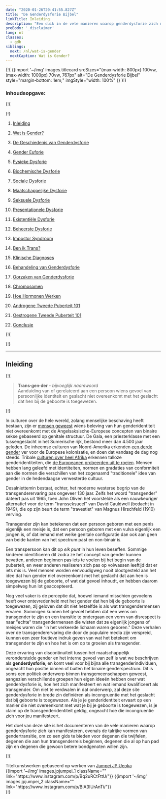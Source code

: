 ```yaml
---
date: "2020-01-26T20:41:55.827Z"
title: "De Genderdysforie Bijbel"
linkTitle: Inleiding
description: "Een duik in de vele manieren waarop genderdysforie zich manifesteert en wat het betekent om transgender te zijn."
preBody: '_disclaimer'
lang: nl
classes:
  - gdb
siblings:
  next: /nl/wat-is-gender
  nextCaption: Wat is Gender?
---
```



{!{
{{import
  '~/img'
  images.titlecard
  srcSizes="(max-width: 800px) 100vw, (max-width: 1000px) 70vw, 767px"
  alt="De Genderdysforie Bijbel"
  style="margin-bottom: 1em;"
  imgStyle="width: 100%"
}}
}!}

### Inhoudsopgave:

{!{ <div class="two-column-list"> }!}

1. [Inleiding](/nl/#inleiding)

2. [Wat is Gender?](/nl/wat-is-gender)

3. [De Geschiedenis van Genderdysforie](/nl/geschiedenis)

4. [Gender Euforie](/nl/euforie)

5. [Fysieke Dysforie](/nl/fysieke-dysforie)

6. [Biochemische Dysforie](/nl/biochemische-dysforie)

7. [Sociale Dysforie](/nl/sociale-dysforie)

8. [Maatschappelijke Dysforie](/nl/maatschappelijke-dysforie)

9. [Seksuele Dysforie](/nl/seksuele-dysforie)

10. [Presentationele Dysforie](/nl/presentationele-dysforie)

11. [Existentiële Dysforie](/nl/existentiele-dysforie)

12. [Beheerste Dysforie](/nl/beheersbare-dysforie)

13. [Impostor Syndroom](/nl/impostor-syndroom)

14. [Ben ik Trans?](/nl/ben-ik-trans)

15. [Klinische Diagnoses](/nl/diagnoses)

16. [Behandeling van Genderdysforie](/nl/behandeling)

17. [Oorzaken van Genderdysforie](/nl/oorzaken)

18. [Chromosomen](/nl/chromosomen)

19. [Hoe Hormonen Werken](/nl/hormonen)

20. [Androgene Tweede Puberteit 101](/nl/tweede-puberteit-masc)

21. [Oestrogene Tweede Puberteit 101](/nl/tweede-puberteit-fem)

22. [Conclusie](/nl/conclusie)

{!{ </div> }!}

<hr class="print-break-after print-hidden">

## Inleiding

{!{
<div class="gutter"><blockquote>
  <strong>Trans·gen·der</strong> - <em>bijvoeglijk naamwoord</em><br>
  Aanduiding van of gerelateerd aan een persoon wiens gevoel van persoonlijke identiteit en geslacht niet overeenkomt met het geslacht dat hen bij de geboorte is toegewezen.
</blockquote></div>
}!}

In culturen over de hele wereld, zolang menselijke beschaving heeft bestaan, zijn er [mensen geweest](https://en.wikipedia.org/wiki/Transgender_history) wiens beleving van hun genderidentiteit niet overeenkomt met de Angelsaksische-Europese concepten van binaire sekse gebaseerd op genitale structuur. De Gala, een priesterklasse met een tussengeslacht in het Sumerische rijk, bestond meer dan 4.500 jaar geleden. De inheemse culturen van Noord-Amerika erkenden [een derde gender](https://en.wikipedia.org/wiki/Third_gender) ver voor de Europese kolonisatie, en doen dat vandaag de dag nog steeds. Tribale [culturen over heel Afrika](https://medium.com/@janelane_62637/the-splendor-of-gender-non-conformity-in-africa-f894ff5706e1) erkennen talloze genderidentiteiten, die [de Europeanen probeerden uit te roeien](https://daily.jstor.org/the-deviant-african-genders-that-colonialism-condemned/). Mensen hebben lang geleefd met identiteiten, normen en gradaties van conformiteit aan die normen die verschillen van het zogenaamd "traditionele" idee van gender in de hedendaagse verwesterde cultuur.

Desalniettemin bestaat, echter, het moderne westerse begrip van de transgenderervaring pas ongeveer 130 jaar. Zelfs het woord "transgender" dateert pas uit 1965, toen John Oliven het voorstelde als een nauwkeuriger alternatief voor de term "transseksueel" van David Cauldwell (bedacht in 1949), die op zijn beurt de term "travestiet" van Magnus Hirschfeld (1910) verving.

Transgender zijn kan betekenen dat een persoon geboren met een penis eigenlijk een meisje is, dat een persoon geboren met een vulva eigenlijk een jongen is, of dat iemand met welke genitale configuratie dan ook aan geen van beide kanten van het spectrum past en non-binair is.

Een transpersoon kan dit op *elk punt* in hun leven beseffen. Sommige kinderen identificeren dit zodra ze het concept van gender kunnen bevatten, anderen beginnen pas iets te voelen bij het begin van de puberteit, en weer anderen realiseren zich pas op volwassen leeftijd dat er iets mis is. Veel mensen worden eenvoudigweg nooit blootgesteld aan het idee dat hun gender niet overeenkomt met het geslacht dat aan hen is toegewezen bij de geboorte, of wat dat gevoel inhoudt, en hebben daarom simpelweg hun lot geaccepteerd.

Nog veel vaker is de perceptie dat, hoewel iemand misschien gevoelens heeft over ontevredenheid met het gender dat hen bij de geboorte is toegewezen, zij geloven dat dit niet hetzelfde is als wat transgendermensen ervaren. Sommigen kunnen het gevoel hebben dat een wens om transgender te zijn en een transitie te ondergaan een vorm van disrespect is naar "echte" transgendermensen die wisten dat ze eigenlijk jongens of meisjes waren die "in het verkeerde lichaam waren geboren." Deze verhalen over de transgenderervaring die door de populaire media zijn verspreid, kunnen een zeer foutieve indruk geven van wat het betekent om transgender te zijn en hoe het is om op te groeien als transgender.

Deze ervaring van discontinuïteit tussen het maatschappelijk veronderstelde gender en het interne gevoel van zelf is wat we beschrijven als **genderdysforie**, en komt veel voor bij bijna alle transgenderindividuen, ongeacht hun positie binnen of buiten het binaire genderspectrum. Dit is soms een politiek onderwerp binnen transgemeenschappen geweest, aangezien verschillende groepen hun eigen ideeën hebben over wat genderdysforie is, hoe het zich manifesteert en wat iemand kwalificeert als transgender. Om niet te verdwalen in dat onderwerp, zal deze site genderdysforie in brede zin definiëren als incongruentie met het geslacht dat bij geboorte is toegewezen. Als je je genderidentiteit ervaart op een manier die niet overeenkomt met wat je bij je geboorte is toegewezen, is je claim op de transgenderidentiteit geldig, ongeacht hoe die incongruentie zich voor jou manifesteert.

Het doel van deze site is het documenteren van de vele manieren waarop genderdysforie zich kan manifesteren, evenals de talrijke vormen van gendertransitie, om zo een gids te bieden voor degenen die twijfelen, degenen die aan hun transgenderreis beginnen, degenen die al op hun pad zijn en degenen die gewoon betere bondgenoten willen zijn.

{!{
<div class="gutter flex flex-end print-inline print-span2 print-center">
<span>Titelkunstwerken gebaseerd op werken van <a href="https://www.instagram.com/jp_means_jumpei/">Jumpei JP Ueoka</a></span>
<div class="grid-row" style="grid-template-columns: 1fr 1fr">
{{import '~/img' images.jpjumpei_1 className="" link="https://www.instagram.com/p/Bq2uRCtFttU/"}}
{{import '~/img' images.jpjumpei_2 className="" link="https://www.instagram.com/p/BlA3IUrAnTi/"}}
</div>
</div>
}!}